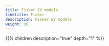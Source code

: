 ```yaml
---
title: Fisker EV models
linktitle: Fisker
description: Fisker EV models
weight: 30
---
```

{{% children description="true" depth="1" %}}
